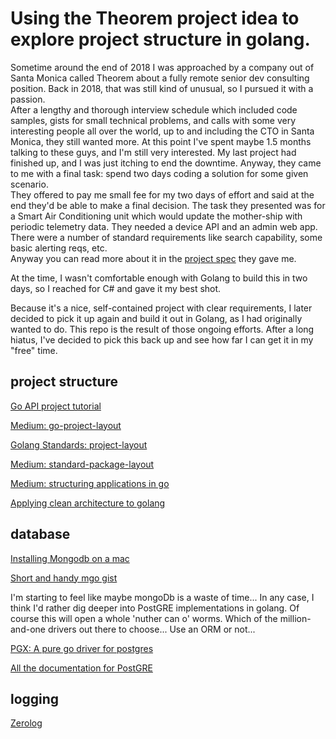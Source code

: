 # Using the Theorem project idea to explore project structure in golang.
Sometime around the end of 2018  I was approached by a company out of Santa Monica called Theorem about a fully remote senior dev consulting position. Back in 2018, that was still kind of unusual, so I pursued it with a passion.  
After a lengthy and thorough interview schedule which included code samples, gists for small technical problems, and calls with some very interesting people all over the world, up to and including the CTO in Santa Monica, they still wanted more.
At this point I've spent maybe 1.5 months talking to these guys, and I'm still very interested.  My last project had finished up, and I was just itching to end the downtime.  Anyway, they came to me with a final task:  spend two days coding a solution for some given scenario.  
They offered to pay me small fee for my two days of effort and said at the end they'd be able to make a final decision.  The task they presented was for a Smart Air Conditioning unit which would update the mother-ship with periodic telemetry data.  They needed a device API and an admin web app.  There were a number of standard requirements like search capability, some basic alerting reqs, etc.  
Anyway you can read more about it in the [project spec](https://github.com/brettman/SmartAcGo/blob/master/docs/%5BBackend%5D%20Smart%20AC.pdf) they gave me.  

At the time, I wasn't comfortable enough with Golang to build this in two days, so I reached for C# and gave it my best shot.  

Because it's a nice, self-contained project with clear requirements, I later decided to pick it up again and build it out in Golang, as I had originally wanted to do.  This repo is the result of those ongoing efforts.
After a long hiatus, I've decided to pick this back up and see how far I can get it in my "free" time.  



## project structure
[Go API project tutorial](https://tutorialedge.net/courses/go-rest-api-course/)

[Medium: go-project-layout](https://medium.com/golang-learn/go-project-layout-e5213cdcfaa2)

[Golang Standards: project-layout](https://github.com/golang-standards/project-layout)

[Medium: standard-package-layout](https://medium.com/@benbjohnson/standard-package-layout-7cdbc8391fc1)

[Medium: structuring applications in go](https://medium.com/@benbjohnson/structuring-applications-in-go-3b04be4ff091)

[Applying clean architecture to golang](https://manuel.kiessling.net/2012/09/28/applying-the-clean-architecture-to-go-applications/)


## database
[Installing Mongodb on a mac](https://docs.mongodb.com/manual/tutorial/install-mongodb-on-os-x/)

[Short and handy mgo gist](https://gist.github.com/345161974/4f2048f90584a64891cf07997bfd9e23)

I'm starting to feel like maybe mongoDb is a waste of time...  In any case, I think I'd rather dig deeper into PostGRE implementations in golang.
Of course this will open a whole 'nuther can o' worms. Which of the million-and-one drivers out there to choose... Use an ORM or not... 

[PGX: A pure go driver for postgres](https://github.com/jackc/pgx)

[All the documentation for PostGRE](https://www.postgresql.org/docs/current/index.html)

## logging
[Zerolog](https://github.com/rs/zerolog)
